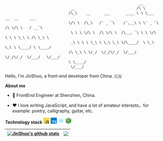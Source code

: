                                                                  __                           
                                  __                            /\ \                          
                                 /\_\    __      ___       ____ \ \ \___     __  __     ___   
                                 \/\ \  /\_\   /' _ `\    /',__\ \ \' _ `\  /\ \/\ \   / __`\ 
                                  \ \ \ \/\ \  /\ \/\ \  /\__, `\ \ \ \/\ \ \ \ \_\ \ /\ \_\ \
                                  _\ \ \ \ \_\ \ \_\ \_\ \/\____/  \ \_\ \_\ \ \____/ \ \____/
                                 /\ \_\ \ \/_/  \/_/\/_/  \/___/    \/_/\/_/  \/___/   \/___/ 
                                 \ \____/
                                  \/___/


Hello, I'm JinShuo, a front-end developer from China. 🇨🇳

**About me**

- 💼 FrontEnd Engineer at Shenzhen, China.

- ❤️ I love writing JavaScript, and have a lot of amateur interests，for example: poetry, calligraphy, guitar, etc.


**Technology stack**
<code><img height="20" alt="javascript" src="https://raw.githubusercontent.com/github/explore/80688e429a7d4ef2fca1e82350fe8e3517d3494d/topics/javascript/javascript.png"></code>
<code><img height="20" alt="typescript" src="https://raw.githubusercontent.com/github/explore/80688e429a7d4ef2fca1e82350fe8e3517d3494d/topics/typescript/typescript.png"></code>
<code><img height="20" alt="react" src="https://raw.githubusercontent.com/github/explore/80688e429a7d4ef2fca1e82350fe8e3517d3494d/topics/react/react.png"></code>
<code><img height="20" alt="nodejs" src="https://raw.githubusercontent.com/github/explore/80688e429a7d4ef2fca1e82350fe8e3517d3494d/topics/nodejs/nodejs.png"></code>   

| <a href="javascript:;"><img align="center" src="https://github-readme-stats.vercel.app/api?username=jsdegithub&show_icons=true&include_all_commits=true&theme=buefy&hide_border=true" alt="JinShuo's github stats" /></a> | <a href="javascript:;"><img align="center" src="https://github-readme-stats.vercel.app/api/top-langs/?username=jsdegithub&layout=compact&theme=buefy&hide_border=true" /></a> |
| ------------- | ------------- |
